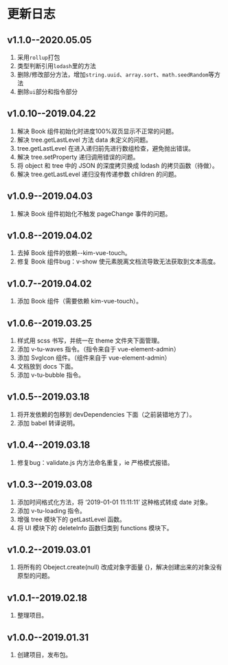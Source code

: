 # 更新日志
## v1.1.0--2020.05.05
1. 采用`rollup`打包
2. 类型判断引用`lodash`里的方法
3. 删除/修改部分方法，增加`string.uuid`、`array.sort`、`math.seedRandom`等方法
4. 删除`ui`部分和指令部分

## v1.0.10--2019.04.22
1. 解决 Book 组件初始化时进度100%双页显示不正常的问题。
2. 解决 tree.getLastLevel 方法 data 未定义的问题。
3. tree.getLastLevel 在进入递归前先进行数组检查，避免抛出错误。
4. 解决 tree.setProperty 递归调用错误的问题。
5. 将 object 和 tree 中的 JSON 的深度拷贝换成 lodash 的拷贝函数（待做）。
6. 解决 tree.getLastLevel 递归没有传递参数 children 的问题。

## v1.0.9--2019.04.03
1. 解决 Book 组件初始化不触发 pageChange 事件的问题。

## v1.0.8--2019.04.02
1. 去掉 Book 组件的依赖--kim-vue-touch。
2. 修复 Book 组件bug：v-show 使元素脱离文档流导致无法获取到文本高度。

## v1.0.7--2019.04.02
1. 添加 Book 组件（需要依赖 kim-vue-touch）。

## v1.0.6--2019.03.25
1. 样式用 scss 书写，并统一在 theme 文件夹下面管理。
2. 添加 v-tu-waves 指令。（指令来自于 vue-element-admin）
3. 添加 SvgIcon 组件。（组件来自于 vue-element-admin）
4. 文档放到 docs 下面。
5. 添加 v-tu-bubble 指令。

## v1.0.5--2019.03.18
1. 将开发依赖的包移到 devDependencies 下面（之前装错地方了）。
2. 添加 babel 转译说明。

## v1.0.4--2019.03.18
1. 修复bug：validate.js 内方法命名重复，ie 严格模式报错。

## v1.0.3--2019.03.08
1. 添加时间格式化方法，将 ‘2019-01-01 11:11:11’ 这种格式转成 date 对象。
2. 添加 v-tu-loading 指令。
3. 增强 tree 模块下的 getLastLevel 函数。
4. 将 UI 模块下的 deleteInfo 函数归类到 functions 模块下。

## v1.0.2--2019.03.01
1. 将所有的 Obeject.create(null) 改成对象字面量 {}，解决创建出来的对象没有原型的问题。

## v1.0.1--2019.02.18
1. 整理项目。

## v1.0.0--2019.01.31
1. 创建项目，发布包。